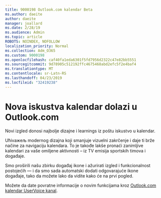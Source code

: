 ```yaml
---
title: 9000198 Outlook.com kalendar Beta
ms.author: daeite
author: daeite
manager: joallard
ms.date: 2/28/19
ms.audience: Admin
ms.topic: article
ROBOTS: NOINDEX, NOFOLLOW
localization_priority: Normal
ms.collection: Adm_O365
ms.custom: 9000198
ms.openlocfilehash: caf40fa1eda6301f5fd7956d2322c47e82bb5551
ms.sourcegitcommit: 9d78905c512192ffc4675468abd2efc5f2e4baf4
ms.translationtype: MT
ms.contentlocale: sr-Latn-RS
ms.lasthandoff: 04/23/2019
ms.locfileid: "32419238"
---
```

# <a name="new-calendar-experiences-coming-to-outlookcom"></a>Nova iskustva kalendar dolazi u Outlook.com

Novi izgled donosi najbolje dizajne i learnings iz poštu iskustvo u kalendar.

Uћivaжeљ modernog dizajna koji smanjuje vizuelni zakrčenje i daje ti brže načine za navigaciju kalendara. To je takođe lakše pronaći zanimljive kalendari za vaše omiljene aktivnosti – iz TV emisija sportskih timova i događaje.

Smo proširili našu zbirku događaj ikone i ažurirati izgled i funkcionalnost postojećih — i da smo sada automatski dodati odgovarajuće ikone događaje, tako da možete lako da vidite kako će na prvi pogled.

Možete da date povratne informacije o novim funkcijama kroz [Outlook.com kalendar UserVoice kanal](https://outlook.uservoice.com/forums/601444-new-experiences-in-outlook-com?category_id=209197).